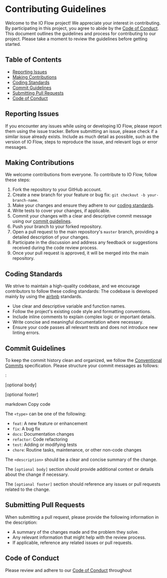 # Contributing Guidelines

Welcome to the IO Flow project! We appreciate your interest in contributing. By participating in this project, you agree to abide by the [Code of Conduct](CODE_OF_CONDUCT.md). This document outlines the guidelines and process for contributing to our project. Please take a moment to review the guidelines before getting started.

## Table of Contents
- [Reporting Issues](#reporting-issues)
- [Making Contributions](#making-contributions)
- [Coding Standards](#coding-standards)
- [Commit Guidelines](#commit-guidelines)
- [Submitting Pull Requests](#submitting-pull-requests)
- [Code of Conduct](CODE_OF_CONDUCT.md)

## Reporting Issues

If you encounter any issues while using or developing IO Flow, please report them using the issue tracker. Before submitting an issue, please check if a similar issue already exists. Include as much detail as possible, such as the version of IO Flow, steps to reproduce the issue, and relevant logs or error messages.

## Making Contributions

We welcome contributions from everyone. To contribute to IO Flow, follow these steps:

1. Fork the repository to your GitHub account.
2. Create a new branch for your feature or bug fix: `git checkout -b your-branch-name`.
3. Make your changes and ensure they adhere to our [coding standards](#coding-standards).
4. Write tests to cover your changes, if applicable.
5. Commit your changes with a clear and descriptive commit message using our [commit guidelines](#commit-guidelines).
6. Push your branch to your forked repository.
7. Open a pull request to the main repository's `master` branch, providing a detailed description of your changes.
8. Participate in the discussion and address any feedback or suggestions received during the code review process.
9. Once your pull request is approved, it will be merged into the main repository.

## Coding Standards

We strive to maintain a high-quality codebase, and we encourage contributors to follow these coding standards:
The codebase is developed mainly by using the [airbnb](https://airbnb.io/javascript/) standards.

- Use clear and descriptive variable and function names.
- Follow the project's existing code style and formatting conventions.
- Include inline comments to explain complex logic or important details.
- Write concise and meaningful documentation where necessary.
- Ensure your code passes all relevant tests and does not introduce new linting errors.

## Commit Guidelines

To keep the commit history clean and organized, we follow the [Conventional Commits](https://www.conventionalcommits.org/) specification. Please structure your commit messages as follows:

<type>: <description>

[optional body]

[optional footer]

markdown
Copy code

The `<type>` can be one of the following:
- `feat`: A new feature or enhancement
- `fix`: A bug fix
- `docs`: Documentation changes
- `refactor`: Code refactoring
- `test`: Adding or modifying tests
- `chore`: Routine tasks, maintenance, or other non-code changes

The `<description>` should be a clear and concise summary of the change.

The `[optional body]` section should provide additional context or details about the change if necessary.

The `[optional footer]` section should reference any issues or pull requests related to the change.

## Submitting Pull Requests

When submitting a pull request, please provide the following information in the description:

- A summary of the changes made and the problem they solve.
- Any relevant information that might help with the review process.
- If applicable, reference any related issues or pull requests.

## Code of Conduct

Please review and adhere to our [Code of Conduct](CODE_OF_CONDUCT.md) throughout





